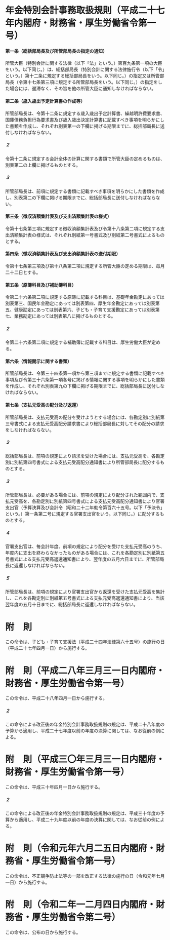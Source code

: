 # 年金特別会計事務取扱規則（平成二十七年内閣府・財務省・厚生労働省令第一号）
#### 第一条（総括部局長及び所管部局長の指定の通知）
所管大臣（特別会計に関する法律（以下「法」という。）第百九条第一項の大臣をいう。以下同じ。）は、総括部局長（特別会計に関する法律施行令（以下「令」という。）第十二条に規定する総括部局長をいう。以下同じ。）の指定又は所管部局長（令第十七条第三項に規定する所管部局長をいう。以下同じ。）の指定をした場合には、遅滞なく、その旨を他の所管大臣に通知しなければならない。
#### 第二条（歳入歳出予定計算書の作成等）
所管部局長は、令第十二条に規定する歳入歳出予定計算書、繰越明許費要求書、国庫債務負担行為要求書及び歳入歳出決定計算書に記載すべき事項を明らかにした書類を作成し、それぞれ別表第一の下欄に掲げる期限までに、総括部局長に送付しなければならない。
##### ２
令第十二条に規定する会計全体の計算に関する書類で所管大臣の定めるものは、別表第二の上欄に掲げるものとする。
##### ３
所管部局長は、前項に規定する書類に記載すべき事項を明らかにした書類を作成し、別表第二の下欄に掲げる期限までに、総括部局長に送付しなければならない。
#### 第三条（徴収済額集計表及び支出済額集計表の様式）
令第十七条第三項に規定する徴収済額集計表及び令第十八条第二項に規定する支出済額集計表の様式は、それぞれ別紙第一号書式及び別紙第二号書式によるものとする。
#### 第四条（徴収済額集計表及び支出済額集計表の送付期限）
令第十七条第三項及び第十八条第二項に規定する所管大臣の定める期限は、毎月二十二日とする。
#### 第五条（原簿科目及び補助簿科目）
令第二十六条第二項に規定する原簿に記載する科目は、基礎年金勘定にあっては別表第三、国民年金勘定にあっては別表第四、厚生年金勘定にあっては別表第五、健康勘定にあっては別表第六、子ども・子育て支援勘定にあっては別表第七、業務勘定にあっては別表第八に掲げるものとする。
##### ２
令第二十六条第二項に規定する補助簿に記載する科目は、厚生労働大臣が定める。
#### 第六条（情報開示に関する書類）
所管部局長は、令第三十四条第一項から第三項までに規定する書類に記載すべき事項及び令第三十六条第一項各号に掲げる情報に関する事項を明らかにした書類を作成し、それぞれ別表第九の下欄に掲げる期限までに、総括部局長に送付しなければならない。
#### 第七条（支払元受高の配分及び返還）
所管部局長は、支払元受高の配分を受けようとする場合には、各勘定別に別紙第三号書式による支払元受高配分請求書により総括部局長に対してその配分の請求をしなければならない。
##### ２
総括部局長は、前項の規定により請求を受けた場合には、支払元受高を、各勘定別に別紙第四号書式による支払元受高配分通知書により所管部局長に配分するものとする。
##### ３
所管部局長は、必要がある場合には、前項の規定により配分された範囲内で、支払元受高を、各勘定別に別紙第四号書式による支払元受高配分通知書により官署支出官（予算決算及び会計令（昭和二十二年勅令第百六十五号。以下「予決令」という。）第一条第二号に規定する官署支出官をいう。以下同じ。）に配分するものとする。
##### ４
官署支出官は、毎会計年度、前項の規定により配分を受けた支払元受高のうち、年度内に支出を終わらなかったものがある場合には、これを各勘定別に別紙第五号書式による支払元受高返還通知書により、翌年度の五月六日までに、所管部局長に返還しなければならない。
##### ５
所管部局長は、前項の規定により官署支出官から返還を受けた支払元受高を集計し、これを各勘定別に別紙第五号書式による支払元受高返還通知書により、当該翌年度の五月十日までに、総括部局長に返還しなければならない。
# 附　則
この命令は、子ども・子育て支援法（平成二十四年法律第六十五号）の施行の日（平成二十七年四月一日）から施行する。
# 附　則（平成二八年三月三一日内閣府・財務省・厚生労働省令第一号）
この命令は、平成二十八年四月一日から施行する。
##### ２
この命令による改正後の年金特別会計事務取扱規則の規定は、平成二十八年度の予算から適用し、平成二十七年度以前の年度の決算に関しては、なお従前の例による。
# 附　則（平成三〇年三月三一日内閣府・財務省・厚生労働省令第一号）
この命令は、平成三十年四月一日から施行する。
##### ２
この命令による改正後の年金特別会計事務取扱規則の規定は、平成三十年度の予算から適用し、平成二十九年度以前の年度の決算に関しては、なお従前の例による。
# 附　則（令和元年六月二五日内閣府・財務省・厚生労働省令第一号）
この命令は、不正競争防止法等の一部を改正する法律の施行の日（令和元年七月一日）から施行する。
# 附　則（令和二年一二月四日内閣府・財務省・厚生労働省令第二号）
この命令は、公布の日から施行する。
